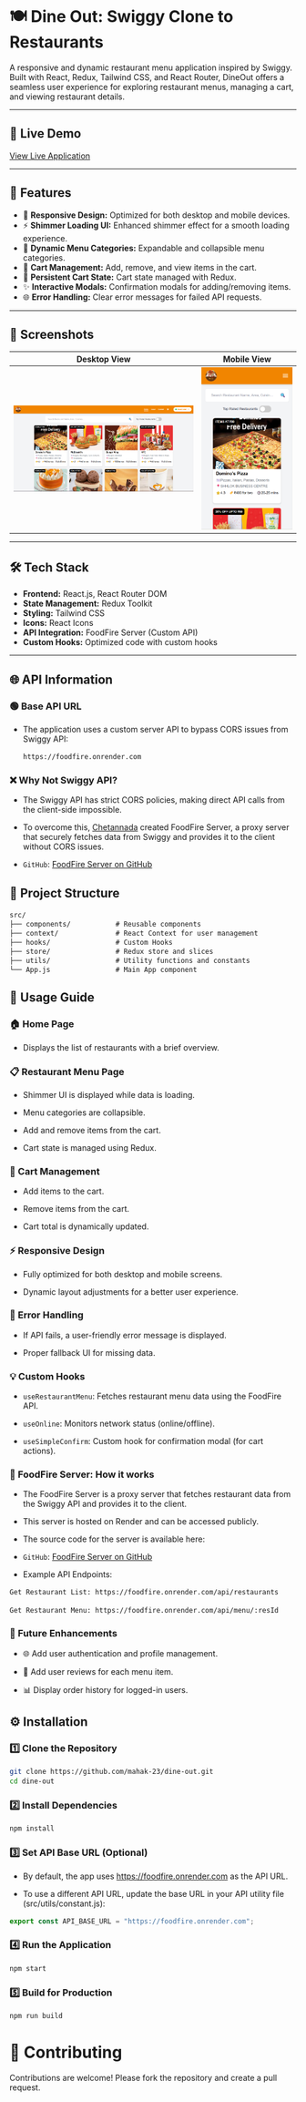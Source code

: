 # 🍽️ Dine Out: Swiggy Clone to Restaurants

A responsive and dynamic restaurant menu application inspired by Swiggy. Built with React, Redux, Tailwind CSS, and React Router, DineOut offers a seamless user experience for exploring restaurant menus, managing a cart, and viewing restaurant details.

---

## 🚀 **Live Demo**

[View Live Application](https://dine-out-fe.netlify.app/)

---

## 📌 **Features**

- 🚀 **Responsive Design:** Optimized for both desktop and mobile devices.
- ⚡ **Shimmer Loading UI:** Enhanced shimmer effect for a smooth loading experience.
- 📃 **Dynamic Menu Categories:** Expandable and collapsible menu categories.
- 🛒 **Cart Management:** Add, remove, and view items in the cart.
- 🔄 **Persistent Cart State:** Cart state managed with Redux.
- ✨ **Interactive Modals:** Confirmation modals for adding/removing items.
- 🌐 **Error Handling:** Clear error messages for failed API requests.

---

## 📸 **Screenshots**

| Desktop View                                     | Mobile View                                    |
| ------------------------------------------------ | ---------------------------------------------- |
| ![Desktop Screenshot](./screenshots/desktop.png) | ![Mobile Screenshot](./screenshots/mobile.png) |

---

## 🛠️ **Tech Stack**

- **Frontend:** React.js, React Router DOM
- **State Management:** Redux Toolkit
- **Styling:** Tailwind CSS
- **Icons:** React Icons
- **API Integration:** FoodFire Server (Custom API)
- **Custom Hooks:** Optimized code with custom hooks

---

## 🌐 **API Information**

### 🟢 **Base API URL**

- The application uses a custom server API to bypass CORS issues from Swiggy API:
  ```bash
  https://foodfire.onrender.com
  ```

### ❌ Why Not Swiggy API?

- The Swiggy API has strict CORS policies, making direct API calls from the client-side impossible.

- To overcome this, [Chetannada](https://github.com/chetannada) created FoodFire Server, a proxy server that securely fetches data from Swiggy and provides it to the client without CORS issues.

- `GitHub`: [FoodFire Server on GitHub](https://github.com/chetannada/FoodFire-Server)

## 🚦 Project Structure

```push
src/
├── components/           # Reusable components
├── context/              # React Context for user management
├── hooks/                # Custom Hooks
├── store/                # Redux store and slices
├── utils/                # Utility functions and constants
└── App.js                # Main App component

```

## 🚀 Usage Guide

### 🏠 Home Page

- Displays the list of restaurants with a brief overview.

### 📋 Restaurant Menu Page

- Shimmer UI is displayed while data is loading.

- Menu categories are collapsible.

- Add and remove items from the cart.

- Cart state is managed using Redux.

### 🛒 Cart Management

- Add items to the cart.

- Remove items from the cart.

- Cart total is dynamically updated.

### ⚡ Responsive Design

- Fully optimized for both desktop and mobile screens.

- Dynamic layout adjustments for a better user experience.

### 🚨 Error Handling

- If API fails, a user-friendly error message is displayed.

- Proper fallback UI for missing data.

### 💡 Custom Hooks

- `useRestaurantMenu`: Fetches restaurant menu data using the FoodFire API.

- `useOnline`: Monitors network status (online/offline).

- `useSimpleConfirm`: Custom hook for confirmation modal (for cart actions).

### 📌 FoodFire Server: How it works

- The FoodFire Server is a proxy server that fetches restaurant data from the Swiggy API and provides it to the client.

- This server is hosted on Render and can be accessed publicly.

- The source code for the server is available here:

- `GitHub`: [FoodFire Server on GitHub](https://github.com/chetannada/FoodFire-Server)

- Example API Endpoints:

```
Get Restaurant List: https://foodfire.onrender.com/api/restaurants

Get Restaurant Menu: https://foodfire.onrender.com/api/menu/:resId
```

### 📌 Future Enhancements

- 🌐 Add user authentication and profile management.

- 💬 Add user reviews for each menu item.

- 📊 Display order history for logged-in users.

## ⚙️ Installation

### 1️⃣ Clone the Repository

```bash
git clone https://github.com/mahak-23/dine-out.git
cd dine-out
```

### 2️⃣ Install Dependencies

```bash
npm install
```

### 3️⃣ Set API Base URL (Optional)

- By default, the app uses https://foodfire.onrender.com as the API URL.

- To use a different API URL, update the base URL in your API utility file (src/utils/constant.js):

```javascript
export const API_BASE_URL = "https://foodfire.onrender.com";
```

### 4️⃣ Run the Application

```bash
npm start
```

### 5️⃣ Build for Production

```bash
npm run build
```

# 💖 Contributing

Contributions are welcome! Please fork the repository and create a pull request.
